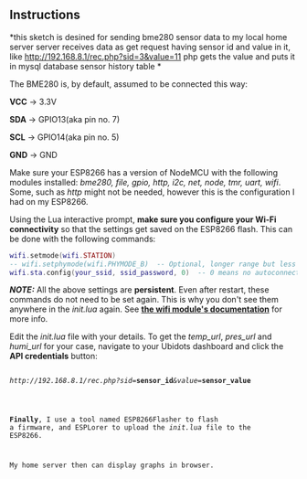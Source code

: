 Instructions
------------
*this sketch is desined for sending bme280 sensor data to my local home server
server receives data as get request having sensor id and value in it, like 
http://192.168.8.1/rec.php?sid=3&value=11
php gets the value and puts it in mysql database sensor history table
*

The BME280 is, by default, assumed to be connected this way: 

**VCC** -> 3.3V

**SDA** -> GPIO13(aka pin no. 7)

**SCL** -> GPIO14(aka pin no. 5)

**GND** -> GND
<br>

Make sure your ESP8266 has a version of NodeMCU with the following modules installed:
*bme280, file, gpio, http, i2c, net, node, tmr, uart, wifi*.
Some, such as *http* might not be needed, however this is the configuration I had on my ESP8266.


Using the Lua interactive prompt, **make sure you configure your Wi-Fi connectivity**
so that the settings get saved on the ESP8266 flash. This can be done with the following commands:

```lua
wifi.setmode(wifi.STATION)
-- wifi.setphymode(wifi.PHYMODE_B)  -- Optional, longer range but less battery life
wifi.sta.config(your_ssid, ssid_password, 0)  -- 0 means no autoconnect
```

***NOTE:*** All the above settings are **persistent**. Even after restart, these commands do not need to be set again.
This is why you don't see them anywhere in the *init.lua* again. 
See [**the wifi module's documentation**](https://nodemcu.readthedocs.io/en/master/en/modules/wifi/)
for more info.


Edit the *init.lua* file with your details. To get the *temp_url*, *pres_url* and *humi_url* for
your case, navigate to your Ubidots dashboard and click the **API credentials** button:



<pre><code>
<i>http://192.168.8.1/rec.php?sid=</i><b>sensor_id</b><i>&value=</i><b>sensor_value</b
</code></pre>



**Finally**, I use a tool named ESP8266Flasher to flash a firmware, and ESPLorer to 
upload the *init.lua* file to the ESP8266. 



My home server then can display graphs in browser.

